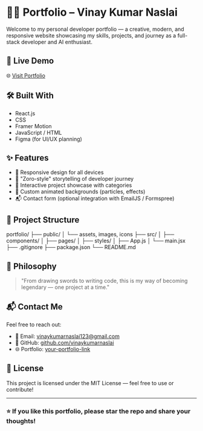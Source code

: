 # 🧑‍💻 Portfolio – Vinay Kumar Naslai

Welcome to my personal developer portfolio — a creative, modern, and responsive website showcasing my skills, projects, and journey as a full-stack developer and AI enthusiast.

## 🚀 Live Demo

🌐 [Visit Portfolio](https://your-portfolio-link.com)

## 🛠️ Built With

- React.js
- CSS
- Framer Motion
- JavaScript / HTML
- Figma (for UI/UX planning)

## ✨ Features

- 🎯 Responsive design for all devices
- 🧠 "Zoro-style" storytelling of developer journey
- 💼 Interactive project showcase with categories
- 🌌 Custom animated backgrounds (particles, effects)
- 📬 Contact form (optional integration with EmailJS / Formspree)

## 📂 Project Structure


portfolio/
├── public/
│ └── assets, images, icons
├── src/
│ ├── components/
│ ├── pages/
│ ├── styles/
│ ├── App.js
│ └── main.jsx
├── .gitignore
├── package.json
└── README.md



## 🧠 Philosophy

> "From drawing swords to writing code, this is my way of becoming legendary — one project at a time."


## 📬 Contact Me

Feel free to reach out:

- 📧 Email: vinaykumarnaslai123@gmail.com  
- 🐙 GitHub: [github.com/vinaykumarnaslai](https://github.com/vinaykumarnaslai)  
- 🌐 Portfolio: [your-portfolio-link](https://your-portfolio-link.com)

## 📝 License

This project is licensed under the MIT License — feel free to use or contribute!

---

### ⭐️ If you like this portfolio, please star the repo and share your thoughts!

